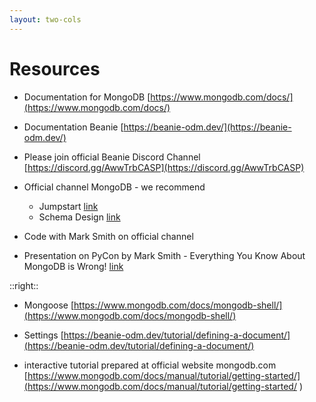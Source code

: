 ```yaml
---
layout: two-cols
---
```


# Resources

<v-clicks>

* Documentation for MongoDB [https://www.mongodb.com/docs/](https://www.mongodb.com/docs/)

* Documentation Beanie [https://beanie-odm.dev/](https://beanie-odm.dev/)

* Please join official Beanie Discord Channel [https://discord.gg/AwwTrbCASP](https://discord.gg/AwwTrbCASP)

* Official channel MongoDB - we recommend   
  * Jumpstart [link](https://www.youtube.com/watch?v=RGfFpQF0NpE&list=PL4RCxklHWZ9v2lcat4oEVGQhZg6r4IQGV )
  * Schema Design [link](https://www.youtube.com/watch?v=J1RRM53I3kc&list=PL4RCxklHWZ9tB00Sh2nMftVIBaVG_-bmY)
* Code with Mark Smith on official channel 
* Presentation on PyCon by Mark Smith - Everything You Know About MongoDB is Wrong! [link](https://www.youtube.com/watch?v=ISfzI7LTDL4) 

</v-clicks>

::right::

<v-clicks>

* Mongoose [https://www.mongodb.com/docs/mongodb-shell/](https://www.mongodb.com/docs/mongodb-shell/)

* Settings [https://beanie-odm.dev/tutorial/defining-a-document/](https://beanie-odm.dev/tutorial/defining-a-document/)
    

* interactive tutorial prepared at official website mongodb.com [https://www.mongodb.com/docs/manual/tutorial/getting-started/](https://www.mongodb.com/docs/manual/tutorial/getting-started/ )




</v-clicks>

<!-- The MongoDB Shell, mongosh, is a JavaScript and Node.js REPL environment for interacting with MongoDB deployments in Atlas  , locally, or on another remote host. Use the MongoDB Shell to test queries and interact with the data in your MongoDB database.

If you would like more native approach in MongoDB 

* Good to check setting parameter is_root = True
[https://beanie-odm.dev/tutorial/inheritance/](https://beanie-odm.dev/tutorial/inheritance/)

-->